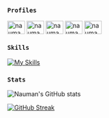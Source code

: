<!-- PROFILE VIEWS -->
<!-- <p align="left"> <img src="https://komarev.com/ghpvc/?username=naumanaarif&label=Profile%20views&color=0e75b6" alt="naumanaarif" /> </p> -->

<!-- CONNECT -->
### `Profiles`
<p align="left">
<a href="https://linkedin.com/in/naumanaarif" target="blank"><img align="center" src="https://raw.githubusercontent.com/rahuldkjain/github-profile-readme-generator/master/src/images/icons/Social/linked-in-alt.svg" alt="naumanaarif" height="30" width="40" /></a>
<a href="https://kaggle.com/naumanaarif" target="blank"><img align="center" src="https://raw.githubusercontent.com/rahuldkjain/github-profile-readme-generator/master/src/images/icons/Social/kaggle.svg" alt="naumanaarif" height="30" width="40" /></a>
<a href="https://stackoverflow.com/users/19683417/naumanaarif" target="blank"><img align="center" src="https://raw.githubusercontent.com/rahuldkjain/github-profile-readme-generator/master/src/images/icons/Social/stack-overflow.svg" alt="naumanaarif" height="30" width="40" /></a>
<a href="https://auth.geeksforgeeks.org/user/naumanaarif/profile" target="blank"><img align="center" src="https://raw.githubusercontent.com/rahuldkjain/github-profile-readme-generator/master/src/images/icons/Social/geeks-for-geeks.svg" alt="naumanaarif/profile" height="30" width="40" /></a>
<a href="https://www.hackerrank.com/naumanaarif" target="blank"><img align="center" src="https://raw.githubusercontent.com/rahuldkjain/github-profile-readme-generator/master/src/images/icons/Social/hackerrank.svg" alt="naumanaarif" height="30" width="40" /></a>
</p>

### `Skills`

[![My Skills](https://skillicons.dev/icons?i=c,cpp,js,html,css,bootstrap,python,django,git,github,mysql,vscode,linux,powershell,bash,regex&theme=dark&perline=8)](#)


<!-- ### `Stats`

[![Top Langs](https://github-readme-stats.vercel.app/api/top-langs/?username=naumanaarif&title_color=ffffff&hide_border=true&show_icons=true&theme=dracula)](https://github.com/anuraghazra/github-readme-stats)

[![Anurag's GitHub stats](https://github-readme-stats.vercel.app/api?username=naumanaarif&hide_border=true&theme=dracula&layout)](https://github.com/anuraghazra/github-readme-stats)

### 🔗 `Socials`

[![My LinkedIn](https://skillicons.dev/icons?i=linkedin&theme=dark&perline=6)](https://www.linkedin.com/in/naumanaarif)
[![My Twitter](https://skillicons.dev/icons?i=twitter&theme=dark&perline=6)](https://www.twitter.com/naumanaarif)
[![My Instagram](https://skillicons.dev/icons?i=instagram&theme=dark&perline=6)](https://www.instagram.com/naumanaarif)  

📧 [naumanaarif.dev@gmail.com](mailto:naumanaarif.dev@gmail.com)  
-->





<!-- ### `Profiles`

<p align="left">
<a href="https://linkedin.com/in/naumanaarif" target="blank"><img align="center" src="https://raw.githubusercontent.com/rahuldkjain/github-profile-readme-generator/master/src/images/icons/Social/linked-in-alt.svg" alt="naumanaarif" height="30" width="40" /></a>
<a href="https://kaggle.com/naumanaarif" target="blank"><img align="center" src="https://raw.githubusercontent.com/rahuldkjain/github-profile-readme-generator/master/src/images/icons/Social/kaggle.svg" alt="naumanaarif" height="30" width="40" /></a>
<a href="https://www.hackerrank.com/naumanaarif" target="blank"><img align="center" src="https://raw.githubusercontent.com/rahuldkjain/github-profile-readme-generator/master/src/images/icons/Social/hackerrank.svg" alt="naumanaarif" height="30" width="40" /></a>
</p> -->

### `Stats`

![Nauman's GitHub stats](https://github-readme-stats.vercel.app/api?username=naumanaarif&theme=github_dark&show_icons=true&hide_border=true)

[![GitHub Streak](https://github-readme-streak-stats.herokuapp.com?user=naumanaarif&theme=github-dark-blue&hide_border=true&date_format=M%20j%5B%2C%20Y%5D)](https://git.io/streak-stats)

<!-- <p>&nbsp;<img align="left" src="https://github-readme-stats.vercel.app/api?username=naumanaarif&show_icons=true&locale=en" alt="naumanaarif" /></p> -->
<!-- <p><img align="left" src="https://github-readme-streak-stats.herokuapp.com/?user=naumanaarif&" alt="naumanaarif" /></p> -->
